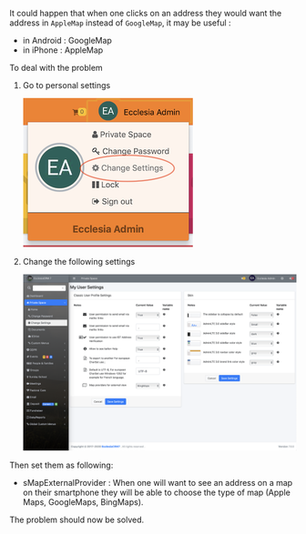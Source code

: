 
It could happen that when one clicks on an address they would want the address in `AppleMap` instead of `GoogleMap`, it may be useful :

- in Android : GoogleMap
- in iPhone  : AppleMap

To deal with the problem

1. Go to personal settings

	![Screenshot](../../../img/person/user1.png)

2. Change the following settings

    ![Screenshot](../../../img/person/user2.png)

Then set them as following:

* sMapExternalProvider : When one will want to see an address on a map on their smartphone they will be able to choose the type of map (Apple Maps, GoogleMaps, BingMaps).

The problem should now be solved.

